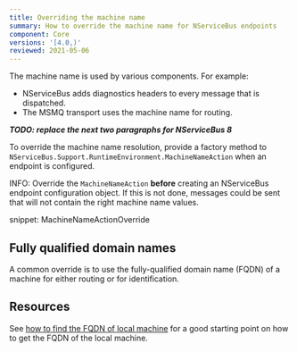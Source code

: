 ```yaml
---
title: Overriding the machine name
summary: How to override the machine name for NServiceBus endpoints
component: Core
versions: '[4.0,)'
reviewed: 2021-05-06
---
```


The machine name is used by various components. For example:

- NServiceBus adds diagnostics headers to every message that is dispatched.
- The MSMQ transport uses the machine name for routing.

__*TODO: replace the next two paragraphs for NServiceBus 8*__

To override the machine name resolution, provide a factory method to `NServiceBus.Support.RuntimeEnvironment.MachineNameAction` when an endpoint is configured.

INFO: Override the `MachineNameAction` **before** creating an NServiceBus endpoint configuration object. If this is not done, messages could be sent that will not contain the right machine name values.

snippet: MachineNameActionOverride

## Fully qualified domain names

A common override is to use the fully-qualified domain name (FQDN) of a machine for either routing or for identification.

## Resources

See [how to find the FQDN of local machine](https://stackoverflow.com/questions/804700/how-to-find-fqdn-of-local-machine-in-c-net) for a good starting point on how to get the FQDN of the local machine.
